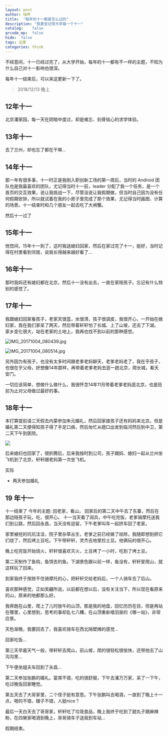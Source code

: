 ```yaml
---
layout: post
author: 咕咚
title:  "每年的十一都是怎么过的"
description: "我甚至记得大学每一个十一"
catalog:    false
qrcode_mp:  false
hide:  false
tags: 记录
categories: think 
---
```

不经意间，十一已经过完了，从大学开始，每年的十一都有不一样的主题，不知为什么自己对十一影响也很深。

每年十一结束后，可以来这更新一下了。
> 2018/12/13 晚上

## 12年十一
北京潘家园，每一天在阴暗中度过，却是难忘、刻骨铭心的求学体验。

## 13年十一
去了兰州，却也忘了都在干嘛...

## 14年十一

那一年有很多事，十一时正是我刚入职创新工场的第一周后，当时的 Android 团队也是我最喜欢的团队，尤记得当时十一前，leader 分配了我一个任务，是一个首页的交互效果，说让我挑战一下，尽管没说让我假期做，但当时自己因为没有任何假期安排，所以就试着在我的小房子里完成了那个效果，尤记得当时画图、计算的场景。十一结束时和几个朋友一起去吃了大闸蟹。

然后十一过了

## 15年十一
恍惚间，15年十一到了，这时我送媳妇回家，然后在家过完了十一，挺好，当时记得在村里看到邻居，说我长得越来越好看了...

## 16年十一
那时我妈还有媳妇都在北京，然后十一没有出去，一直在家陪孩子。忘记有什么特别的感觉了。

## 17年十一
我跟媳妇回家看孩子，老家天很蓝，水很清，孩子很调皮，我很开心，一开始在媳妇家，我在我们家呆了两天，然后带着轩轩怕了长城、上了山坡，还去了下湖。
家乡变化很大，站在老家的土地上，我再也找不到以前的那种感觉。


![IMG_20171004_080439.jpg](https://i.loli.net/2017/10/04/59d42c4d97a8e.jpg)


![IMG_20171004_080514.jpg](https://ooo.0o0.ooo/2017/10/04/59d42c4178874.jpg)


另外因为有孩子，也没有太多时间跟老爹老妈聊天，老爹老妈老了，我在乎孩子，也很在乎父母，好想像14年那样，再带着老爹老妈去逛一趟北京，爬长城，看天安门。

一切应该简单，想做什么做什么，我很怀念14年11月带着老爹老妈逛北京，也是目前为止对父母做过最好的事。

## 18年十一
本打算提前请三天假去内蒙参加朱元婚礼，然后回家接孩子还有妈妈来北京。但是婚礼第二天便得知孩子得了手足口病，然后匆忙从磴口出发到临河然后到中卫，第二天下午到医院。

![](https://ws1.sinaimg.cn/large/6fb50cedly1fw700vjxm5j23402bs4j6.jpg)

后来媳妇也回家了，很折腾后，后来我按时到公司，孩子跟妈、媳妇一起从兰州坐飞机到了北京，轩轩跟老妈第一次坐飞机。


实际
* 两天参加婚礼

## 19 年十一

十一结束了
今年的主题: 回老家，看山，
回家后的第二天中午去了东寨，然后在那边陪孩子玩，吃，很开心。
十一当天看了阅兵，中午吃完饭，老爹骑摩托送我们到公路，然后回永昌，当天没有逗留，下午老爹叫车一起挤车回了老家。

家里被挖的坑坑洼洼，院子里杂草丛生，老爹之前已经做了祛除，我随即想到把它们烧了，然后烤土豆吃。下午带轩轩，灵杰去地里捡土豆。他俩玩的很开心。

晚上吃完饭开始烧火，轩轩很喜欢灭火，土豆烤了一小时，吃到了烤土豆。

第二天制作了鱼钩，鱼饵去钓鱼。下湖景色跟以前一样，鱼没有，轩轩爱爬山，就这样玩了回来。

到家我终于按捺不住骑摩托的心，把轩轩交给老妈后，一个人骑车去了后山。

喜欢那种感觉，正如吴翩所说，以前都在想以后，没有关注当下，所以现在看原来的山，原来的地都那么好。

我奔跑在山里，爬上了儿时放牛的山顶，那是我的地盘，回忆历历在目，但是再站在哪里，心里想到，思考的事却乱七八糟，在山顶重新唱羽泉的《哪一站》，非常应景。

天色渐晚，我要回去了，我喜欢骑车在西北隔壁摊的感觉…

回家吃饭…

第三天早晨天气一般，带轩轩去爬山，前山坡，爬的很轻松很愉快，还带他去了山沟沟里…

下午便坐姐夫车回到了永昌…

第二天参加张鹏的婚礼。宴席不错，吃的很舒服，下午去潘万万家，呆了一下午，吃过晚饭回家睡觉。

第五天去了大哥家里，二个侄子挺有意思。下午张鹏叫去喝酒，一直到了晚上十一点，喝的不错，嫂子不错，人挺nice？

最后一天白天去了哥哥家，轩轩吃了垃圾食品，晚上我终于吃到了甜丸子跟麻辣粉，在四舅家喝酒到晚上，哥哥骑车子送我到车站…

假期结束。
